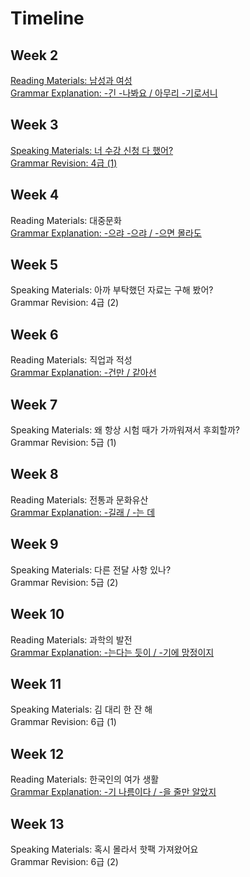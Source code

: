 # Timeline

## Week 2
[Reading Materials: 남성과 여성](week2-reading.md)  
[Grammar Explanation: -긴 -나봐요 / 아무리 -기로서니](week2-grammar.md)

## Week 3
[Speaking Materials: 너 수강 신청 다 했어?](week3-speaking.md)  
[Grammar Revision: 4급 (1)](week3-revision.md)  

## Week 4
Reading Materials: 대중문화  
[Grammar Explanation: -으랴 -으랴 / -으면 몰라도](week4-grammar.md)

## Week 5
Speaking Materials: 아까 부탁했던 자료는 구해 봤어?  
Grammar Revision: 4급 (2)

## Week 6
Reading Materials: 직업과 적성  
[Grammar Explanation: -건만 / 같아선](week6-grammar.md)

## Week 7
Speaking Materials: 왜 항상 시험 때가 가까워져서 후회할까?  
Grammar Revision: 5급 (1)

## Week 8
Reading Materials: 전통과 문화유산  
[Grammar Explanation: -길래 / -는 데](week8-grammar.md)

## Week 9
Speaking Materials: 다른 전달 사항 있나?  
Grammar Revision: 5급 (2)

## Week 10
Reading Materials: 과학의 발전  
[Grammar Explanation: -는다는 듯이 / -기에 망정이지](week10-grammar.md)

## Week 11
Speaking Materials: 김 대리 한 잔 해  
Grammar Revision: 6급 (1)

## Week 12
Reading Materials: 한국인의 여가 생활  
[Grammar Explanation: -기 나름이다 / -을 줄만 알았지](week12-grammar.md)

## Week 13
Speaking Materials: 혹시 몰라서 핫팩 가져왔어요  
Grammar Revision: 6급 (2)
